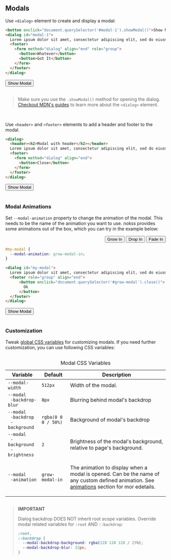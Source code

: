 <section>

## Modals

Use `<dialog>` element to create and display a modal:

```html
<button onclick="document.querySelector('#modal-1').showModal()">Show Modal</button>
<dialog id="modal-1">
  Lorem ipsum dolor sit amet, consectetur adipiscing elit, sed do eiusmod tempor incididunt ut labore et dolore magna aliqua. Ut enim ad minim veniam, quis nostrud exercitation ullamco laboris nisi ut aliquip ex ea commodo consequat. Duis aute irure dolor in reprehenderit in voluptate velit esse cillum dolore eu fugiat nulla pariatur. Excepteur sint occaecat cupidatat non proident, sunt in culpa qui officia deserunt mollit anim id est laborum.
  <footer>
    <form method="dialog" align="end" role="group">
      <button>Whatever</button>
      <button>Got It</button>
    </form>
  </footer>
</dialog>
```

<div role="presentation">
  <button onclick="document.querySelector('#modal-1').showModal()">Show Modal</button>
  <dialog id="modal-1">
    <h2>Lorem ispum</h2>
    Lorem ipsum dolor sit amet, consectetur adipiscing elit, sed do eiusmod tempor incididunt ut labore et dolore magna aliqua. Ut enim ad minim veniam, quis nostrud exercitation ullamco laboris nisi ut aliquip ex ea commodo consequat. Duis aute irure dolor in reprehenderit in voluptate velit esse cillum dolore eu fugiat nulla pariatur. Excepteur sint occaecat cupidatat non proident, sunt in culpa qui officia deserunt mollit anim id est laborum.
    <footer>
      <form method="dialog" align="end" role="group">
        <button>Whatever</button>
        <button>Got It</button>
      </form>
    </footer>
  </dialog>
</div>

<br>

> Make sure you use the `.showModal()` method for opening the dialog. [Checkout MDN's guides](https://developer.mozilla.org/en-US/docs/Web/HTML/Element/dialog) to learn more about the `<dialog>` element.

<br>

Use `<header>` and `<footer>` elements to add a header and footer to the modal.

```html
<dialog>
  <header><h2>Modal with header</h2></header>
  Lorem ipsum dolor sit amet, consectetur adipiscing elit, sed do eiusmod tempor incididunt ut labore et dolore magna aliqua. Ut enim ad minim veniam, quis nostrud exercitation ullamco laboris nisi ut aliquip ex ea commodo consequat. Duis aute irure dolor in reprehenderit in voluptate velit esse cillum dolore eu fugiat nulla pariatur. Excepteur sint occaecat cupidatat non proident, sunt in culpa qui officia deserunt mollit anim id est laborum.
  <footer>
    <form method="dialog" align="end">
      <button>Close</button>
    </form>
  </footer>
</dialog>
```

<div role="presentation">
  <button onclick="document.querySelector('#modal-2').showModal()">Show Modal</button>
  <dialog id="modal-2">
    <header>
      <h3>Modal with header</h3>
    </header>
    Lorem ipsum dolor sit amet, consectetur adipiscing elit, sed do eiusmod tempor incididunt ut labore et dolore magna aliqua. Ut enim ad minim veniam, quis nostrud exercitation ullamco laboris nisi ut aliquip ex ea commodo consequat. Duis aute irure dolor in reprehenderit in voluptate velit esse cillum dolore eu fugiat nulla pariatur. Excepteur sint occaecat cupidatat non proident, sunt in culpa qui officia deserunt mollit anim id est laborum.
    <footer>
      <form method="dialog" align="end">
        <button>Close</button>
      </form>
    </footer>
  </dialog>
</div>

<br>

### Modal Animations

Set `--modal-animation` property to change the animation of the modal. This needs to be the name of the animation you want to use. _nokss_ provides some animations out of the box, which you can try in the example below:

<div id="modal-anim-pres">

<menu role="radiogroup" align="end">
  <button role="radio" aria-checked="true">Grow In</button>
  <button role="radio">Drop In</button>
  <button role="radio">Fade In</button>
</menu>

```css
#my-modal {
  --modal-animation: grow-modal-in;
}
```
```html
<dialog id="my-modal">
  Lorem ipsum dolor sit amet, consectetur adipiscing elit, sed do eiusmod tempor incididunt ut labore et dolore magna aliqua.
  <footer role="group" align="end">
      <button onclick="document.querySelector('#grow-modal').close()">
        Ok
      </button>
  </footer>
</dialog>
```

<div role="presentation">
  <button onclick="document.querySelector('#my-modal').showModal()">
    Show Modal
  </button>
  <dialog id="my-modal">
    Lorem ipsum dolor sit amet, consectetur adipiscing elit, sed do eiusmod tempor incididunt ut labore et dolore magna aliqua.
    <footer role="group" align="end">
      <button onclick="document.querySelector('#my-modal').close()">
        Ok
      </button>
    </footer>
  </dialog>
</div>

<style>
#my-modal {
  --modal-animation: grow-modal-in;
}
</style>

<script type="module" defer>
import hljs from 'https://cdnjs.cloudflare.com/ajax/libs/highlight.js/11.7.0/es/highlight.min.js'


const host = document.querySelector('#modal-anim-pres')
const radio = host.querySelector('[role="radiogroup"]')
const css = host.querySelector('pre:first-of-type code')
const style = host.querySelector('style')

const animations = {
  'Grow In': 'grow-modal-in',
  'Drop In': 'drop-modal-in',
  'Fade In': 'fade-modal-in',
}

const template = anim => `#my-modal {
  --modal-animation: ${anim};
}`

radio.addEventListener('click', () => {
  const anim = animations[radio.querySelector('[aria-checked="true"]').textContent]
  style.textContent = template(anim)
  css.innerHTML = hljs.highlight('css', template(anim)).value
})
</script>

</div>

<br>

### Customization

Tweak [global CSS variables](#theming) for customizing modals. If you need further customization, you can use following CSS variables:

<div style="overflow-x: auto">
  <table>
    <caption>Modal CSS Variables</caption>
    <thead>
      <tr>
        <th>Variable</th>
        <th>Default</th>
        <th>Description</th>
      </tr>
    </thead>
    <tbody>
      <tr>
        <td><code>--modal-width</code></td>
        <td><code>512px</code></td>
        <td>Width of the modal.</td>
      </tr>
      <tr>
        <td><code>--modal<br>&emsp;-backdrop-blur</code></td>
        <td><code>8px</code></td>
        <td>Blurring behind modal's backdrop</td>
      </tr>
      <tr>
        <td><code>--modal<br>&emsp;-backdrop<br>&emsp;-background</code></td>
        <td><code>rgba(0 0 0 / 50%)</code></td>
        <td>Background of modal's backdrop</td>
      </tr>
      <tr>
        <td><code>--modal<br>&emsp;-background<br>&emsp;-brightness</code></td>
        <td><code>2</code></td>
        <td><p>Brightness of the modal's background, relative to page's background.</p></td>
      </tr>
      <tr>
        <td><code>--modal<br>&emsp;-animation</code></td>
        <td><code>grow-modal-in</code></td>
        <td><p>
          The animation to display when a modal is opened. Can be the name of any custom defined animation. See <a href="#modal-animations">animations</a> section for mor edetails.
        </p></td>
      </tr>
    </tbody>
  </table>
</div>

> **IMPORTANT**
>
> Dialog backdrop DOES NOT inherit root scope variables. Override modal related variables for `:root` AND `::backdrop`:
>
> ```css
> :root,
> ::backdrop {
>   --modal-backdrop-background: rgba(128 128 128 / 25%);
>   --modal-backdrop-blur: 32px;
> }

</section>
